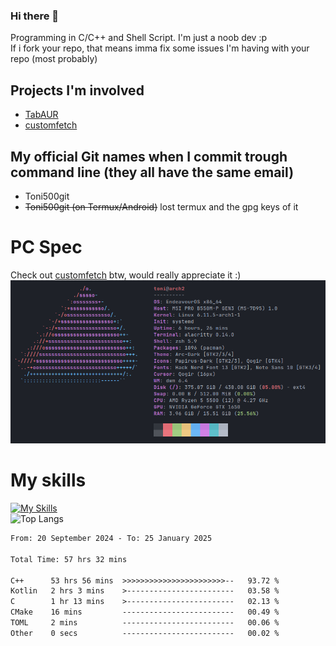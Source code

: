 ### Hi there 👋

Programming in C/C++ and Shell Script. I'm just a noob dev :p\
If i fork your repo, that means imma fix some issues I'm having with your repo (most probably)

## Projects I'm involved
 - [TabAUR](https://github.com/BurntRanch/TabAUR)
 - [customfetch](https://github.com/Toni500github/customfetch)

## My official Git names when I commit trough command line (they all have the same email)
* Toni500git
* ~~Toni500git (on Termux/Android)~~ lost termux and the gpg keys of it

# PC Spec
Check out [customfetch](https://github.com/Toni500github/customfetch) btw, would really appreciate it :)
![screenshot.png](https://github.com/Toni500github/customfetch/raw/main/screenshot.png)

# My skills
[![My Skills](https://skillicons.dev/icons?i=cpp,bash,arch,linux&theme=light)](https://skillicons.dev)\
![Top Langs](https://github-readme-stats.vercel.app/api/top-langs/?username=Toni500github&layout=compact)

<!--START_SECTION:waka-->

```txt
From: 20 September 2024 - To: 25 January 2025

Total Time: 57 hrs 32 mins

C++      53 hrs 56 mins  >>>>>>>>>>>>>>>>>>>>>>>--   93.72 %
Kotlin   2 hrs 3 mins    >------------------------   03.58 %
C        1 hr 13 mins    >------------------------   02.13 %
CMake    16 mins         -------------------------   00.49 %
TOML     2 mins          -------------------------   00.06 %
Other    0 secs          -------------------------   00.02 %
```

<!--END_SECTION:waka-->
